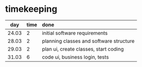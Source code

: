 # timekeeping

|  day  | time | done                                    |
| :---: | :--- | :-------------------------------------- |
| 24.03 | 2    | initial software requirements           |
| 28.03 | 2    | planning classes and software structure |
| 29.03 | 2    | plan ui, create classes, start coding   |
| 31.03 | 6    | code ui, business login, tests          |
